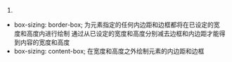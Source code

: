 1. 
- box-sizing: border-box;
    为元素指定的任何内边距和边框都将在已设定的宽度和高度内进行绘制
    通过从已设定的宽度和高度分别减去边框和内边距才能得到内容的宽度和高度
- box-sizing: content-box;
    在宽度和高度之外绘制元素的内边距和边框
